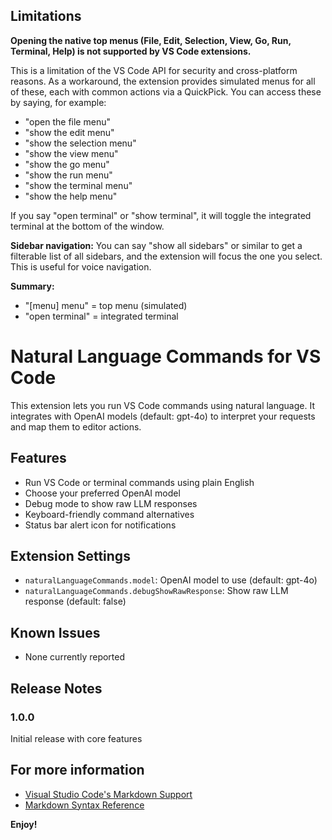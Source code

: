 ## Limitations

**Opening the native top menus (File, Edit, Selection, View, Go, Run, Terminal, Help) is not supported by VS Code extensions.**

This is a limitation of the VS Code API for security and cross-platform reasons. As a workaround, the extension provides simulated menus for all of these, each with common actions via a QuickPick. You can access these by saying, for example:

- "open the file menu"
- "show the edit menu"
- "show the selection menu"
- "show the view menu"
- "show the go menu"
- "show the run menu"
- "show the terminal menu"
- "show the help menu"

If you say "open terminal" or "show terminal", it will toggle the integrated terminal at the bottom of the window.

**Sidebar navigation:**
You can say "show all sidebars" or similar to get a filterable list of all sidebars, and the extension will focus the one you select. This is useful for voice navigation.

**Summary:**
- "[menu] menu" = top menu (simulated)
- "open terminal" = integrated terminal
# Natural Language Commands for VS Code

This extension lets you run VS Code commands using natural language. It integrates with OpenAI models (default: gpt-4o) to interpret your requests and map them to editor actions.

## Features
- Run VS Code or terminal commands using plain English
- Choose your preferred OpenAI model
- Debug mode to show raw LLM responses
- Keyboard-friendly command alternatives
- Status bar alert icon for notifications

## Extension Settings
- `naturalLanguageCommands.model`: OpenAI model to use (default: gpt-4o)
- `naturalLanguageCommands.debugShowRawResponse`: Show raw LLM response (default: false)

## Known Issues
- None currently reported

## Release Notes
### 1.0.0
Initial release with core features

## For more information

* [Visual Studio Code's Markdown Support](http://code.visualstudio.com/docs/languages/markdown)
* [Markdown Syntax Reference](https://help.github.com/articles/markdown-basics/)

**Enjoy!**
